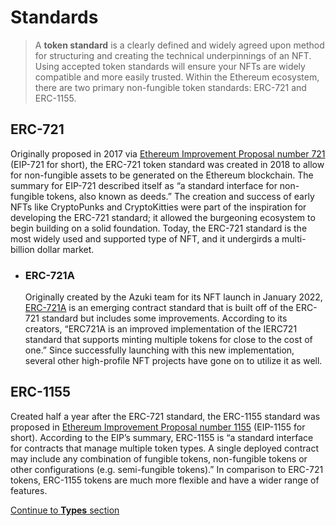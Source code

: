 # Standards

> A **token standard** is a clearly defined and widely agreed upon method for structuring and creating the technical underpinnings of an NFT. Using accepted token standards will ensure your NFTs are widely compatible and more easily trusted. Within the Ethereum ecosystem, there are two primary non-fungible token standards: ERC-721 and ERC-1155.

## ERC-721
Originally proposed in 2017 via [Ethereum Improvement Proposal number 721](https://eips.ethereum.org/EIPS/eip-721) (EIP-721 for short), the ERC-721 token standard was created in 2018 to allow for non-fungible assets to be generated on the Ethereum blockchain. The summary for EIP-721 described itself as “a standard interface for non-fungible tokens, also known as deeds.” The creation and success of early NFTs like CryptoPunks and CryptoKitties were part of the inspiration for developing the ERC-721 standard; it allowed the burgeoning ecosystem to begin building on a solid foundation. Today, the ERC-721 standard is the most widely used and supported type of NFT, and it undergirds a multi-billion dollar market.

* ### ERC-721A
  Originally created by the Azuki team for its NFT launch in January 2022, [ERC-721A](https://www.erc721a.org/) is an emerging contract standard that is built off of the ERC-721 standard but includes some improvements. According to its creators, “ERC721A is an improved implementation of the IERC721 standard that supports minting multiple tokens for close to the cost of one.” Since successfully launching with this new implementation, several other high-profile NFT projects have gone on to utilize it as well.

## ERC-1155
Created half a year after the ERC-721 standard, the ERC-1155 standard was proposed in [Ethereum Improvement Proposal number 1155](https://eips.ethereum.org/EIPS/eip-1155) (EIP-1155 for short). According to the EIP’s summary, ERC-1155 is “a standard interface for contracts that manage multiple token types. A single deployed contract may include any combination of fungible tokens, non-fungible tokens or other configurations (e.g. semi-fungible tokens).” In comparison to ERC-721 tokens, ERC-1155 tokens are much more flexible and have a wider range of features.

[Continue to **Types** section](/encyclopedia/part-1/types)
